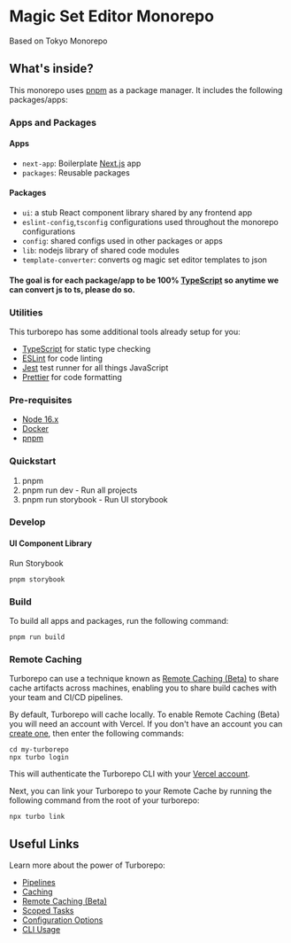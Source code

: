 # Magic Set Editor Monorepo

Based on Tokyo Monorepo

## What's inside?

This monorepo uses [pnpm](https://pnpm.io/) as a package manager. It includes the following packages/apps:

### Apps and Packages

#### Apps

- `next-app`: Boilerplate [Next.js](https://nextjs.org) app
- `packages`: Reusable packages

#### Packages

- `ui`: a stub React component library shared by any frontend app
- `eslint-config`,`tsconfig` configurations used throughout the monorepo configurations
- `config`: shared configs used in other packages or apps
- `lib`: nodejs library of shared code modules
- `template-converter`: converts og magic set editor templates to json

#### The goal is for each package/app to be 100% [TypeScript](https://www.typescriptlang.org/) so anytime we can convert js to ts, please do so.

### Utilities

This turborepo has some additional tools already setup for you:

- [TypeScript](https://www.typescriptlang.org/) for static type checking
- [ESLint](https://eslint.org/) for code linting
- [Jest](https://jestjs.io) test runner for all things JavaScript
- [Prettier](https://prettier.io) for code formatting

### Pre-requisites

- [Node 16.x](https://nodejs.org/en/)
- [Docker](https://docs.docker.com/get-docker/)
- [pnpm](https://pnpm.io/installation)

### Quickstart

1. pnpm
2. pnpm run dev - Run all projects
3. pnpm run storybook - Run UI storybook

### Develop

#### UI Component Library

Run Storybook

```
pnpm storybook
```

### Build

To build all apps and packages, run the following command:

```
pnpm run build
```

### Remote Caching

Turborepo can use a technique known as [Remote Caching (Beta)](https://turborepo.org/docs/features/remote-caching) to share cache artifacts across machines, enabling you to share build caches with your team and CI/CD pipelines.

By default, Turborepo will cache locally. To enable Remote Caching (Beta) you will need an account with Vercel. If you don't have an account you can [create one](https://vercel.com/signup), then enter the following commands:

```
cd my-turborepo
npx turbo login
```

This will authenticate the Turborepo CLI with your [Vercel account](https://vercel.com/docs/concepts/personal-accounts/overview).

Next, you can link your Turborepo to your Remote Cache by running the following command from the root of your turborepo:

```
npx turbo link
```

## Useful Links

Learn more about the power of Turborepo:

- [Pipelines](https://turborepo.org/docs/features/pipelines)
- [Caching](https://turborepo.org/docs/features/caching)
- [Remote Caching (Beta)](https://turborepo.org/docs/features/remote-caching)
- [Scoped Tasks](https://turborepo.org/docs/features/scopes)
- [Configuration Options](https://turborepo.org/docs/reference/configuration)
- [CLI Usage](https://turborepo.org/docs/reference/command-line-reference)
